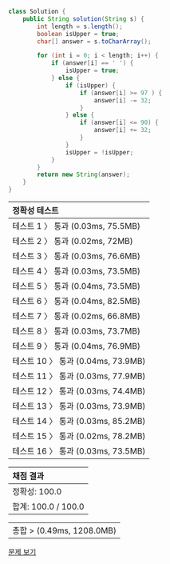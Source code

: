 ```java
class Solution {
    public String solution(String s) {
        int length = s.length();
        boolean isUpper = true;
        char[] answer = s.toCharArray();

        for (int i = 0; i < length; i++) {
            if (answer[i] == ' ') {
                isUpper = true;
            } else {
                if (isUpper) {
                    if (answer[i] >= 97 ) {
                        answer[i] -= 32;
                    }
                } else {
                    if (answer[i] <= 90) {
                        answer[i] += 32;
                    }
                }
                isUpper = !isUpper;
            }
        }
        return new String(answer);
    }
}
```
 | 정확성 테스트 |
 |  :-  |
 | 테스트 1 〉 통과 (0.03ms, 75.5MB) |
 | 테스트 2 〉 통과 (0.02ms, 72MB) |
 | 테스트 3 〉 통과 (0.03ms, 76.6MB) |
 | 테스트 4 〉 통과 (0.03ms, 73.5MB) |
 | 테스트 5 〉 통과 (0.04ms, 73.5MB) |
 | 테스트 6 〉 통과 (0.04ms, 82.5MB) |
 | 테스트 7 〉 통과 (0.02ms, 66.8MB) |
 | 테스트 8 〉 통과 (0.03ms, 73.7MB) |
 | 테스트 9 〉 통과 (0.04ms, 76.9MB) |
 | 테스트 10 〉 통과 (0.04ms, 73.9MB) |
 | 테스트 11 〉 통과 (0.03ms, 77.9MB) |
 | 테스트 12 〉 통과 (0.03ms, 74.4MB) |
 | 테스트 13 〉 통과 (0.03ms, 73.9MB) |
 | 테스트 14 〉 통과 (0.03ms, 85.2MB) |
 | 테스트 15 〉 통과 (0.02ms, 78.2MB) |
 | 테스트 16 〉 통과 (0.03ms, 73.5MB) |

 | 채점 결과 |
 | :- |
 | 정확성: 100.0 |
 | 합계: 100.0 / 100.0 |

 ||
 | :- |
 | 총합 > (0.49ms, 1208.0MB) |

[문제 보기](https://programmers.co.kr/learn/courses/30/lessons/12930?language=java)